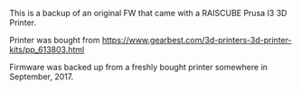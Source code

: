 This is a backup of an original FW that came with a RAISCUBE Prusa I3 3D Printer.

Printer was bought from https://www.gearbest.com/3d-printers-3d-printer-kits/pp_613803.html

Firmware was backed up from a freshly bought printer somewhere in September, 2017.
